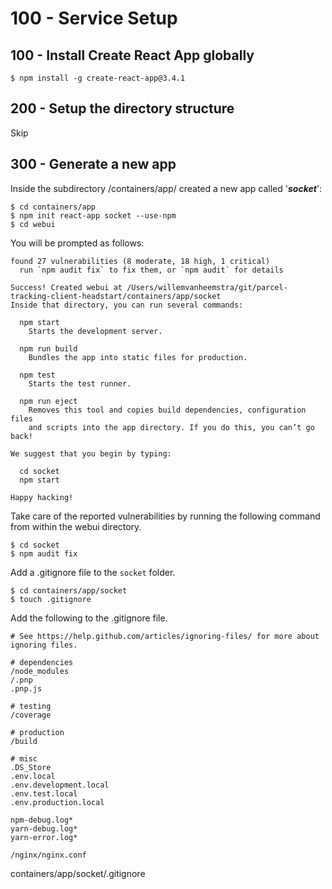 # 100 - Service Setup

## 100 - Install Create React App globally

```
$ npm install -g create-react-app@3.4.1
```

## 200 - Setup the directory structure

Skip

## 300 - Generate a new app

Inside the subdirectory /containers/app/ created a new app called '***socket***':

```
$ cd containers/app
$ npm init react-app socket --use-npm
$ cd webui
```

You will be prompted as follows:

```
found 27 vulnerabilities (8 moderate, 18 high, 1 critical)
  run `npm audit fix` to fix them, or `npm audit` for details

Success! Created webui at /Users/willemvanheemstra/git/parcel-tracking-client-headstart/containers/app/socket
Inside that directory, you can run several commands:

  npm start
    Starts the development server.

  npm run build
    Bundles the app into static files for production.

  npm test
    Starts the test runner.

  npm run eject
    Removes this tool and copies build dependencies, configuration files
    and scripts into the app directory. If you do this, you can’t go back!

We suggest that you begin by typing:

  cd socket
  npm start

Happy hacking!
```

Take care of the reported vulnerabilities by running the following command from within the webui directory.

```
$ cd socket
$ npm audit fix
```

Add a .gitignore file to the ```socket``` folder.

```
$ cd containers/app/socket
$ touch .gitignore
```

Add the following to the .gitignore file.

```
# See https://help.github.com/articles/ignoring-files/ for more about ignoring files.

# dependencies
/node_modules
/.pnp
.pnp.js

# testing
/coverage

# production
/build

# misc
.DS_Store
.env.local
.env.development.local
.env.test.local
.env.production.local

npm-debug.log*
yarn-debug.log*
yarn-error.log*

/nginx/nginx.conf
```
containers/app/socket/.gitignore
